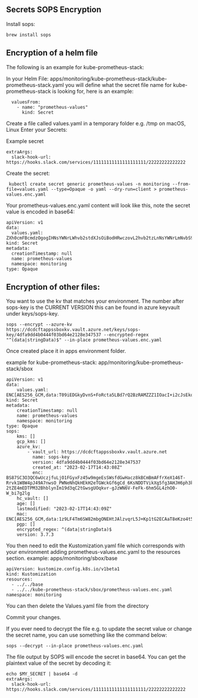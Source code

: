 ## Secrets SOPS Encryption

Install sops:
```
brew install sops
```

## Encryption of a helm file

The following is an example for kube-prometheus-stack:

In your Helm File: apps/monitoring/kube-prometheus-stack/kube-prometheus-stack.yaml
you will define what the secret file name for kube-prometheus-stack is looking for, here is an example:
```
  valuesFrom:
    - name: "prometheus-values"
      kind: Secret
```

Create a file called values.yaml in a temporary folder e.g. /tmp on macOS, Linux
  Enter your Secrets:

Example secret
```
extraArgs:
  slack-hook-url: https://hooks.slack.com/services/11111111111111111111/22222222222222
```

Create the secret:
```
 kubectl create secret generic prometheus-values -n monitoring --from-file=values.yaml --type=Opaque -o yaml --dry-run=client > prometheus-values.enc.yaml
```

Your prometheus-values.enc.yaml content will look like this, note the secret value is encoded in base64:
```
apiVersion: v1
data:
  values.yaml: ZXh0cmFBcmdzOgogIHNsYWNrLWhvb2stdXJsOiBodHRwczovL2hvb2tzLnNsYWNrLmNvbS9zZXJ2aWNlcy8xMTExMTExMTExMTExMTExMTExMS8yMjIyMjIyMjIyMjIyMg==
kind: Secret
metadata:
  creationTimestamp: null
  name: prometheus-values
  namespace: monitoring
type: Opaque
```

## Encryption of other files:

You want to use the kv that matches your environment.
The number after sops-key is the CURRENT VERSION this can be found in azure keyvault under keys/sops-key.
```
sops --encrypt --azure-kv https://dcdcftappssboxkv.vault.azure.net/keys/sops-key/4dfa9dd4b0444f03bd64e2128e347537 --encrypted-regex "^(data|stringData)$" --in-place prometheus-values.enc.yaml
```
Once created place it in apps environment folder.

example for kube-prometheus-stack: app/monitoring/kube-prometheus-stack/sbox
```
apiVersion: v1
data:
    values.yaml: ENC[AES256_GCM,data:T09iEDGkyDvnS+FoRcta5LBd7rQ2BzRAMZZZ1IOacI+i2cJsEkqLpXRdjeciULwCo8QW4ZR7mQAnba+XXOfHQWi7hgxMYIrEMxnvJfk62TmvkEA0TwQZ70Z8FA0ejdhWEgskyAUONdbX1iUW6iumozLW2ZLS/3KKVA7FM6GgrZ3d3yTO,iv:ylqBrVTTUJEnn4UVsqWUUOpzoHNUHBDdo71Ym22GahA=,tag:vUsDzdlpgnOhfYcqDsnsMg==,type:str]
kind: Secret
metadata:
    creationTimestamp: null
    name: prometheus-values
    namespace: monitoring
type: Opaque
sops:
    kms: []
    gcp_kms: []
    azure_kv:
        - vault_url: https://dcdcftappssboxkv.vault.azure.net
          name: sops-key
          version: 4dfa9dd4b0444f03bd64e2128e347537
          created_at: "2023-02-17T14:43:08Z"
          enc: BS87SC3O3QC6wUczjfuLjO1FGyxFz45w9mgeEsSWsfdGwHacz8kBCmBmAFfrXeX146T-Rrvk1W8W4pJ49A7nwsO_PWNeNhQkHEkH2eTGWckGf6gCd_6KsNDDTVikXg5fg3AHJH6ph3kByLE05QysAmvFPxKkLoM8E4kylxT2ieIcLB9ABsh1BcEXzUDeEHlUuTszXG6vp_AfF9qHBZGxQenPM9vxQywq3wX60ytBF4ej1mW7j_xRqGuIKZW_XQ7Q1623R5DCJ1p-2tZE4mEDTPM32BhblynIm19d3qC2tGwsgUOqkvr-gJzWN6V-FeFk-6hm5GL4zhO0-W_bi7g2lg
    hc_vault: []
    age: []
    lastmodified: "2023-02-17T14:43:09Z"
    mac: ENC[AES256_GCM,data:1z9LF4Tm6SW82mbgONEHtJAlzvqrL5J+Kp1tG2ECAaT8eKzo4t5qRCjRKNT9nojPgHedyas6rL8NnqsnQXrtT4PLVDnHOn5Y1j3dw4l9ilMGhpRRtkn4upptaVH+T3p+IPhCDCd829O0EskO2wWBln6sv19HuQsOHnSfQSRxFw0=,iv:So68LTzJK72jE5Wk1S7jxaJtug9rjEp8kEQpEumzqUY=,tag:K5dQtAX3im8BFahWm/ppQw==,type:str]
    pgp: []
    encrypted_regex: ^(data|stringData)$
    version: 3.7.3
```
You then need to edit the Kustomization.yaml file which corresponds with your environment adding prometheus-values.enc.yaml to the resources section.
example: apps/monitoring/sbox/base
```
apiVersion: kustomize.config.k8s.io/v1beta1
kind: Kustomization
resources:
  - ../../base
  - ../../kube-prometheus-stack/sbox/prometheus-values.enc.yaml
namespace: monitoring
```

You can then delete the Values.yaml file from the directory

Commit your changes.

If you ever need to decrypt the file e.g. to update the secret value or change the secret name, you can use something like the command below:

```
sops --decrypt --in-place prometheus-values.enc.yaml
```

The file output by SOPS will encode the secret in base64. You can get the plaintext value of the secret by decoding it:

```
echo $MY_SECRET | base64 -d
extraArgs:
  slack-hook-url: https://hooks.slack.com/services/11111111111111111111/22222222222222
```
